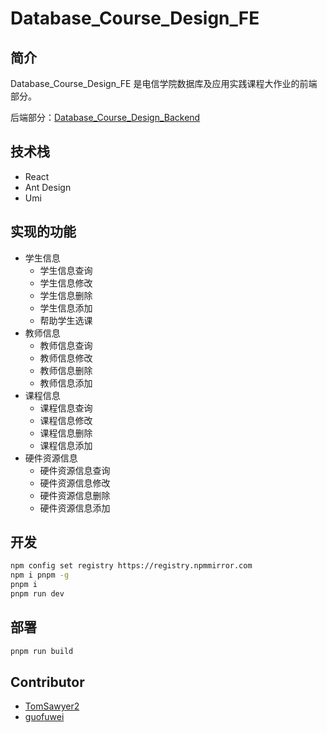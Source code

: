 # Database_Course_Design_FE

## 简介

Database_Course_Design_FE 是电信学院数据库及应用实践课程大作业的前端部分。

后端部分：[Database_Course_Design_Backend](https://github.com/guofuwei/Database_Course_Design_Backend)

## 技术栈

- React
- Ant Design
- Umi

## 实现的功能

- 学生信息
  - 学生信息查询
  - 学生信息修改
  - 学生信息删除
  - 学生信息添加
  - 帮助学生选课
- 教师信息
  - 教师信息查询
  - 教师信息修改
  - 教师信息删除
  - 教师信息添加
- 课程信息
  - 课程信息查询
  - 课程信息修改
  - 课程信息删除
  - 课程信息添加
- 硬件资源信息
  - 硬件资源信息查询
  - 硬件资源信息修改
  - 硬件资源信息删除
  - 硬件资源信息添加

## 开发

```bash
npm config set registry https://registry.npmmirror.com
npm i pnpm -g
pnpm i 
pnpm run dev
```

## 部署

```bash
pnpm run build
```

## Contributor

- [TomSawyer2](https://github.com/TomSawyer2)
- [guofuwei](https://github.com/guofuwei)
